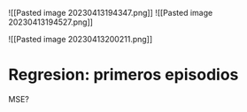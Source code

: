 ![[Pasted image 20230413194347.png]]
![[Pasted image 20230413194527.png]]

![[Pasted image 20230413200211.png]]


# Regresion: primeros episodios

MSE?
